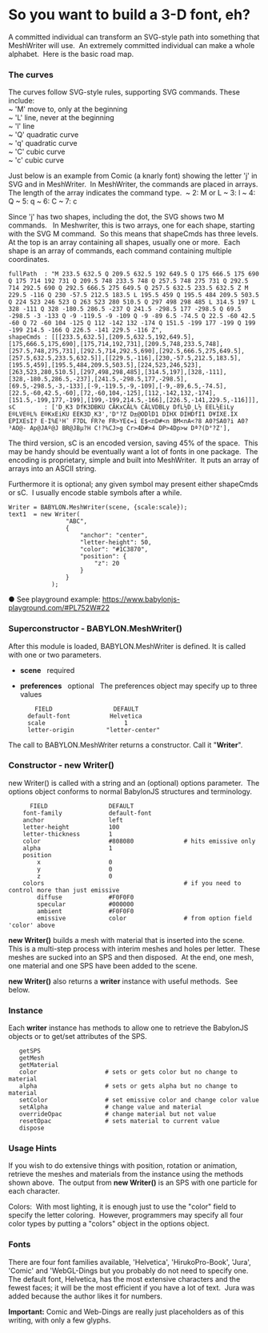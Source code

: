 # So you want to build a 3-D font, eh?

A committed individual can transform an SVG-style path into something that MeshWriter will use.&nbsp;
An extremely committed individual can make a whole alphabet.&nbsp;
Here is the basic road map.

### The curves

The curves follow SVG-style rules, supporting SVG commands.  These include:&nbsp;   
  ~ 'M' move to, only at the beginning   
  ~ 'L' line, never at the beginning   
  ~ 'l' line   
  ~ 'Q' quadratic curve   
  ~ 'q' quadratic curve   
  ~ 'C' cubic curve   
  ~ 'c' cubic curve

Just below is an example from Comic (a knarly font) showing the letter 'j' in SVG and in MeshWriter.&nbsp;
In MeshWriter, the commands are placed in arrays.&nbsp;
The length of the array indicates the command type.&nbsp;
  ~ 2: M or L
  ~ 3: l
  ~ 4: Q
  ~ 5: q
  ~ 6: C
  ~ 7: c

Since 'j' has two shapes, including the dot, the SVG shows two M commands. &nbsp;
In Meshwriter, this is two arrays, one for each shape, starting with the SVG M command.&nbsp;
So this means that shapeCmds has three levels.&nbsp;
At the top is an array containing all shapes, usually one or more.&nbsp;
Each shape is an array of commands, each command containing multiple coordinates.&nbsp;

	fullPath  : "M 233.5 632.5 Q 209.5 632.5 192 649.5 Q 175 666.5 175 690 Q 175 714 192 731 Q 209.5 748 233.5 748 Q 257.5 748 275 731 Q 292.5 714 292.5 690 Q 292.5 666.5 275 649.5 Q 257.5 632.5 233.5 632.5 Z M 229.5 -116 Q 230 -57.5 212.5 183.5 L 195.5 459 Q 195.5 484 209.5 503.5 Q 224 523 246 523 Q 263 523 280 510.5 Q 297 498 298 485 L 314.5 197 L 328 -111 Q 328 -180.5 286.5 -237 Q 241.5 -298.5 177 -298.5 Q 69.5 -298.5 -3 -133 Q -9 -119.5 -9 -109 Q -9 -89 6.5 -74.5 Q 22.5 -60 42.5 -60 Q 72 -60 104 -125 Q 112 -142 132 -174 Q 151.5 -199 177 -199 Q 199 -199 214.5 -166 Q 226.5 -141 229.5 -116 Z",
	shapeCmds : [[[233.5,632.5],[209.5,632.5,192,649.5],[175,666.5,175,690],[175,714,192,731],[209.5,748,233.5,748],[257.5,748,275,731],[292.5,714,292.5,690],[292.5,666.5,275,649.5],[257.5,632.5,233.5,632.5]],[[229.5,-116],[230,-57.5,212.5,183.5],[195.5,459],[195.5,484,209.5,503.5],[224,523,246,523],[263,523,280,510.5],[297,498,298,485],[314.5,197],[328,-111],[328,-180.5,286.5,-237],[241.5,-298.5,177,-298.5],[69.5,-298.5,-3,-133],[-9,-119.5,-9,-109],[-9,-89,6.5,-74.5],[22.5,-60,42.5,-60],[72,-60,104,-125],[112,-142,132,-174],[151.5,-199,177,-199],[199,-199,214.5,-166],[226.5,-141,229.5,-116]]],
	sC        : ['D¸K3 DfK3DBKU CÃKxCÃL% CÃLVDBLy DfL½D¸L½ EEL½EiLy E®LVE®L% E®KxEiKU EEK3D¸K3','D°?Z D±@ODlD1 DIHX DIH­DfI1 D¥IXE.IX EPIXEsI? E·I%E¹H¯ F7DL FR?e FR>YE¢=i E$<nD#<n BM<nA<?8 A0?SA0?i A0?³AO@- Ap@JAº@J BR@JBµ?H C!?%CJ>g Cr>4D#>4 DP>4Dp>w Dª?(D°?Z'],

The third version, sC is an encoded version, saving 45% of the space.&nbsp;
This may be handy should be eventually want a lot of fonts in one package.&nbsp;
The encoding is proprietary, simple and built into MeshWriter.&nbsp;
It puts an array of arrays into an ASCII string.&nbsp;

Furthermore it is optional; any given symbol may present either shapeCmds or sC.&nbsp;
I usually encode stable symbols after a while.



	Writer = BABYLON.MeshWriter(scene, {scale:scale});
	text1  = new Writer( 
	                "ABC",
	                {
	                    "anchor": "center",
	                    "letter-height": 50,
	                    "color": "#1C3870",
	                    "position": {
	                        "z": 20
	                    }
	                }
	            );

&#9679; See playground example:
https://www.babylonjs-playground.com/#PL752W#22

### Superconstructor - BABYLON.MeshWriter()

After this module is loaded, BABYLON.MeshWriter is defined.  It is called with one or two parameters.
- **scene** &nbsp; required
- **preferences** &nbsp; optional &nbsp; The preferences object may specify up to three values

	      FIELD                 DEFAULT
	    default-font           Helvetica
	    scale                      1
	    letter-origin         "letter-center"

The call to BABYLON.MeshWriter returns a constructor.  Call it "**Writer**".

### Constructor - new Writer()

new Writer() is called with a string and an (optional) options parameter.&nbsp; The options object conforms to normal BabylonJS structures and terminology.

	      FIELD                 DEFAULT
	    font-family             default-font
	    anchor                  left
	    letter-height           100
	    letter-thickness        1
	    color                   #808080              # hits emissive only
	    alpha                   1
	    position
	        x                   0
	        y                   0
	        z                   0
	    colors                                       # if you need to control more than just emissive
	        diffuse             #F0F0F0
	        specular            #000000
	        ambient             #F0F0F0
	        emissive            color                # from option field 'color' above


**new Writer()** builds a mesh with material that is inserted into the scene.&nbsp; This is a multi-step process with interim meshes and holes per letter.&nbsp;  These meshes are sucked into an SPS and then disposed.&nbsp; At the end, one mesh, one material and one SPS have been added to the scene.

**new Writer()** also returns a **writer** instance with useful methods.&nbsp; See below.

### Instance

Each **writer** instance has methods to allow one to retrieve the BabylonJS objects or to get/set attributes of the SPS.

	   getSPS
	   getMesh
	   getMaterial
	   color                   # sets or gets color but no change to material
	   alpha                   # sets or gets alpha but no change to material
	   setColor                # set emissive color and change color value
	   setAlpha                # change value and material
	   overrideOpac            # change material but not value
	   resetOpac               # sets material to current value
	   dispose                 

### Usage Hints

If you wish to do extensive things with position, rotation or animation, retrieve the meshes and materials from the instance using the methods shown above.&nbsp; The output from **new Writer()** is an SPS with one particle for each character.

Colors:&nbsp; With most lighting, it is enough just to use the "color" field to specify the letter coloring.&nbsp; However, programmers may specify all four color types by putting a "colors" object in the options object.


### Fonts

There are four font families available, 'Helvetica', 'HirukoPro-Book', 'Jura', 'Comic' and 'WebGL-Dings but you probably do not need to specify one.&nbsp; The default font, Helvetica, has the most extensive characters and the fewest faces; it will be the most efficient if you have a lot of text.&nbsp; Jura was added because the author likes it for numbers.

**Important:** Comic and Web-Dings are really just placeholders as of this writing, with only a few glyphs.

